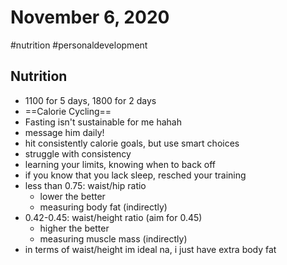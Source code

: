 # November 6, 2020
#nutrition #personaldevelopment 
## Nutrition
- 1100 for 5 days, 1800 for 2 days
- ==Calorie Cycling==
- Fasting isn't sustainable for me hahah
- message him daily!
- hit consistently calorie goals, but use smart choices
- struggle with consistency
- learning your limits, knowing when to back off
- if you know that you lack sleep, resched your training
- less than 0.75: waist/hip ratio
	- lower the better 
	- measuring body fat (indirectly)
- 0.42-0.45: waist/height ratio (aim for 0.45)
	- higher the better
	- measuring muscle mass (indirectly)
- in terms of waist/height im ideal na, i just have extra body fat